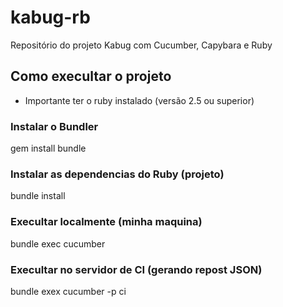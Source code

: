 # kabug-rb
Repositório do projeto Kabug com Cucumber, Capybara e Ruby

## Como execultar o projeto

* Importante ter o ruby instalado (versão 2.5 ou superior)

### Instalar o Bundler

gem install bundle


### Instalar as dependencias do Ruby (projeto)


bundle install


### Execultar localmente (minha maquina)

bundle exec cucumber


### Execultar no servidor de CI (gerando repost JSON)

bundle exex cucumber -p ci
